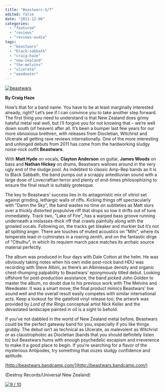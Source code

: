 ```yaml
---
title: "Beastwars-S/T"
edited: false
date: "2011-12-06"
categories:
  - "featured"
  - "reviews"
  - "reviews-audio"
tags:
  - "beastwars"
  - "black-sabbath"
  - "craig-haze"
  - "new-zealand"
  - "the-melvins"
  - "ulcerate"
  - "weedeater"
---
```


[![](http://www.hellbound.ca/wp-content/uploads/2011/12/beastwars.jpg "beastwars")](http://www.hellbound.ca/wp-content/uploads/2011/12/beastwars.jpg)

**By Craig Haze**

How’s that for a band name. You have to be at least marginally interested already, right? Let’s see if I can convince you to take another step forward. The first thing you need to understand is that New Zealand does grimy hateful metal real well, but I’ll forgive you for not knowing that – we’re well down south (of heaven) after all. It’s been a bumper last few years for our more obnoxious brethren, with releases from Diocletian, Witchrist and Ulcerate all getting rave reviews internationally. One of the more interesting and unhinged debuts from 2011 has come from the hardworking sludgy noise-rock outfit **Beastwars**.

With **Matt Hyde** on vocals, **Clayton Anderson** on guitar, **James Woods** on bass and **Nathan Hickey** on drums, Beastwars wallows around in the very ugly end of the sludge pool. As indebted to classic Amp-Rep bands as it is to Black Sabbath, the band pumps out a scrappy antediluvian sound with a large dose of Lovecraftian terror and plenty of end-times philosophizing to ensure the final result is suitably grotesque.

The key to Beastwars’ success lies in its antagonistic mix of vitriol set against grinding, lethargic walls of riffs. Kicking things off spectacularly with "Damn the Sky", the band wastes no time on subtleties as Matt slurs over a thickly distorted propulsive riff that drops so low it drifts out of tune immediately. Track two, "Lake of Fire", has a warped bass groove running underneath a molasses-thick riff that crawls painfully along with the growled vocals. Following on, the tracks get bleaker and murkier but it’s not all spitting anger. There are touches of muted acoustics on "Mihi", where its temperate lead-in culminates in a roaring zenith, and on the fantastic dirge of "Cthulhu", in which its requiem march pace matches its archaic source material perfectly.

The album was produced in four days with Dale Cotton at the helm. He was obviously taking notes when his own indie post-rock band HDU was recording with Steve Albini, as there’s an Albiniesque density and organic chest-thumping palpability to Beastwars’ eponymously titled debut. Looking offshore for post-production assistance, the band picked John Golden to master the album, no doubt due to his previous work with The Melvins and Weedeater. It was a smart move; the final product mimics Beastwars’ live sound well and the overall result easily competes with similar international acts. Keep a lookout for the gatefold vinyl release too; the artwork was provided by _Lord of the Rings_ conceptual artist Nick Keller and the devastated landscape painted in oil is a sight to behold.

If you’ve not dabbled in the world of New Zealand metal before, Beastwars could be the perfect gateway band for you, especially if you like things grubby. The debut isn’t as technical as Ulcerate, as malevolent as Witchrist or as claustrophobic as Diocletian (bands that you should definitely listen to) but Beastwars hums with enough psychedelic escapism and irreverence to make it a good place to begin. If you’re searching for a flavor of the mysterious Antipodes, try something that oozes sludgy confidence and aptitude.

[http://beastwars.bandcamp.com/](http://beastwars.bandcamp.com/)

(Destroy Records/Universal New Zealand)

[![](http://www.hellbound.ca/wp-content/uploads/2009/05/review9.png "9 / 10")](http://www.hellbound.ca/wp-content/uploads/2009/05/review9.png)
